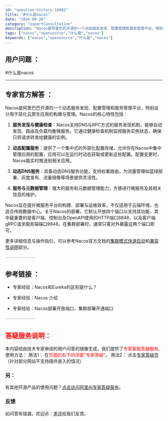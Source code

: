 ```yaml
---
id: "question-history-10482"
title: "#什么是nacos"
date: "2024-09-26"
category: "expertConsultation"
description: "Nacos是阿里巴巴开源的一个动态服务发现、配置管理和服务管理平台，特别设计用于简化云原生应用的构建与管理。Nacos的核心特性包括：1. **服务发现与健康检查**：Nacos支持DNS与RPC方式的服务发现机制，能够自动发现、路由及负载均衡微服务。它通过健康检查机制监控服务实例状态，确保只将请求"
tags: ["nacos","opensource","什么是","nacos"]
keywords: ["nacos","opensource","什么是","nacos"]
---
```


## 用户问题 ： 
 #什么是nacos  

---------------
## 专家官方解答 ：

Nacos是阿里巴巴开源的一个动态服务发现、配置管理和服务管理平台，特别设计用于简化云原生应用的构建与管理。Nacos的核心特性包括：

1. **服务发现与健康检查**：Nacos支持DNS与RPC方式的服务发现机制，能够自动发现、路由及负载均衡微服务。它通过健康检查机制监控服务实例状态，确保只将请求转发给健康的实例。

2. **动态配置服务**：提供了一个集中式的外部化配置存储，允许你在Nacos中集中管理应用的配置，应用可以在运行时动态获取或更新这些配置。配置变更时，Nacos能实时推送到相关应用。

3. **动态DNS服务**：具备动态DNS服务功能，支持权重路由，为流量管理如蓝绿部署、灰度发布、流量镜像等场景提供灵活性。

4. **服务与元数据管理**：强大的服务和元数据管理能力，方便进行微服务及其相关信息的维护。

Nacos旨在提升微服务平台的构建、部署与运维效率，不仅适用于云端环境，也适合传统数据中心。关于Nacos的部署，它默认开放四个端口以支持其功能，其中最重要的是客户端、控制台及OpenAPI使用的HTTP端口8848，以及客户端gRPC请求服务端端口9848。在集群部署时，通常只需对外暴露这两个端口即可。

更多详细信息与操作指引，可以参考Nacos官方文档的[集群模式快速启动](https://nacos.io/docs/latest/guide/admin/cluster-mode-quick-start/)和[兼容性说明](https://nacos.io/docs/latest/upgrading/200-compatibility/)部分。


<font color="#949494">---------------</font> 


## 参考链接 ：

* 专家经验：Nacos和Eureka的区别是什么？ 
 
 * 专家经验：Nacos 介绍 
 
 * 专家经验：Nacos部署开放端口，集群部署开通端口 


 <font color="#949494">---------------</font> 
 


## <font color="#FF0000">答疑服务说明：</font> 

本内容经由技术专家审阅的用户问答的镜像生成，我们提供了<font color="#FF0000">专家智能答疑服务</font>,使用方法：
用法1： 在<font color="#FF0000">页面的右下的浮窗”专家答疑“</font>。
用法2： 点击[专家答疑页](https://answer.opensource.alibaba.com/docs/intro)（针对部分网站不支持插件嵌入的情况）
### 另：


有其他开源产品的使用问题？[点击访问阿里AI专家答疑服务](https://answer.opensource.alibaba.com/docs/intro)。
### 反馈
如问答有错漏，欢迎点：[差评](https://ai.nacos.io/user/feedbackByEnhancerGradePOJOID?enhancerGradePOJOId=13679)给我们反馈。
